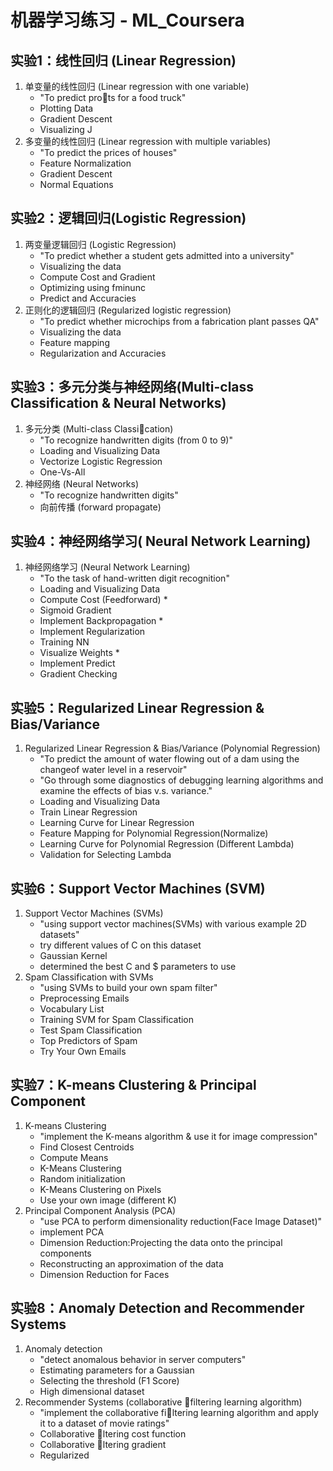 # 机器学习练习 - ML_Coursera

## 实验1：线性回归 (Linear Regression)
1. 单变量的线性回归 (Linear regression with one variable)
    - "To predict prots for a food truck"
    - Plotting Data
    - Gradient Descent
    - Visualizing J
2. 多变量的线性回归  (Linear regression with multiple variables)
    - "To predict the prices of houses"
    - Feature Normalization
    - Gradient Descent
    - Normal Equations

## 实验2：逻辑回归(Logistic Regression)
1. 两变量逻辑回归 (Logistic Regression)
    - "To predict whether a student gets admitted into a university"
    - Visualizing the data
    - Compute Cost and Gradient
    - Optimizing using fminunc
    - Predict and Accuracies
2. 正则化的逻辑回归 (Regularized logistic regression)
    - "To predict whether microchips from a fabrication plant passes QA"
    - Visualizing the data
    - Feature mapping
    - Regularization and Accuracies

## 实验3：多元分类与神经网络(Multi-class Classification & Neural Networks)
1. 多元分类 (Multi-class Classication)
    - "To recognize handwritten digits (from 0 to 9)"
    - Loading and Visualizing Data
    - Vectorize Logistic Regression
    - One-Vs-All
2. 神经网络 (Neural Networks)
    - "To recognize handwritten digits"
    - 向前传播 (forward propagate)

## 实验4：神经网络学习( Neural Network Learning)
1. 神经网络学习 (Neural Network Learning)
    - "To the task of hand-written digit recognition"
    - Loading and Visualizing Data
    - Compute Cost (Feedforward) *
    - Sigmoid Gradient
    - Implement Backpropagation *
    - Implement Regularization
    - Training NN
    - Visualize Weights *
    - Implement Predict
    - Gradient Checking 

## 实验5：Regularized Linear Regression & Bias/Variance
1. Regularized Linear Regression & Bias/Variance (Polynomial Regression)
    - "To predict the amount of water flowing out of a dam using the changeof water level in a reservoir"
    - "Go through some diagnostics of debugging learning algorithms and examine the effects of bias v.s. variance."
    - Loading and Visualizing Data
    - Train Linear Regression 
    - Learning Curve for Linear Regression 
    - Feature Mapping for Polynomial Regression(Normalize)
    - Learning Curve for Polynomial Regression (Different Lambda)
    - Validation for Selecting Lambda

## 实验6：Support Vector Machines (SVM)
1. Support Vector Machines (SVMs)
    - "using support vector machines(SVMs) with various example 2D datasets"
    - try different values of C on this dataset
    - Gaussian Kernel
    - determined the best C and $ parameters to use
2. Spam Classification with SVMs
    - "using SVMs to build your own spam filter"
    - Preprocessing Emails
    - Vocabulary List
    - Training SVM for Spam Classification
    - Test Spam Classification
    - Top Predictors of Spam
    - Try Your Own Emails

## 实验7：K-means Clustering & Principal Component
1. K-means Clustering
    - "implement the K-means algorithm & use it for image compression"
    - Find Closest Centroids
    - Compute Means
    - K-Means Clustering
    - Random initialization
    - K-Means Clustering on Pixels
    - Use your own image (different K)
2. Principal Component Analysis (PCA)
    - "use PCA to perform dimensionality reduction(Face Image Dataset)"
    - implement PCA
    - Dimension Reduction:Projecting the data onto the principal components
    - Reconstructing an approximation of the data
    - Dimension Reduction for Faces

## 实验8：Anomaly Detection and Recommender Systems
1. Anomaly detection
    - "detect anomalous behavior in server computers"
    - Estimating parameters for a Gaussian
    - Selecting the threshold (F1 Score)
    - High dimensional dataset
2. Recommender Systems (collaborative filtering learning algorithm)
    - "implement the collaborative filtering learning algorithm and apply it to a dataset of movie ratings"
    - Collaborative ltering cost function
    - Collaborative ltering gradient
    - Regularized
